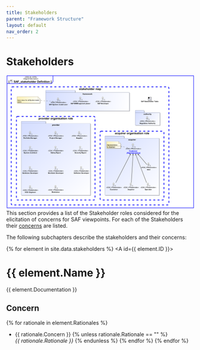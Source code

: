 ```yaml
---
title: Stakeholders
parent: "Framework Structure"
layout: default
nav_order: 2
---
```

# Stakeholders
![SAF_Stakeholder_Definition](../assets/images/SAF_stakeholder_definition.svg)
This section provides a list of the Stakeholder roles considered for the elicitation of concerns for SAF viewpoints. For each of the Stakeholders their [concerns](../src/faq.md#concerns) are listed.

The following subchapters describe the stakeholders and their concerns:

{% for element in site.data.stakeholders %}
<A id={{ element.ID }}></A>
# {{ element.Name }} 

{{ element.Documentation }}
## Concern
{% for rationale in element.Rationales %}
* {{ rationale.Concern }}
   {% unless rationale.Rationale == "" %}  <BR>*{{ rationale.Rationale  }}* {% endunless %}
{% endfor %}
{% endfor %}
